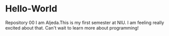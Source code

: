 # Hello-World
Repository 00
I am Aljeda.This is my first semester at NIU.
I am feeling really excited about that.
Can't wait to learn more about programming!
